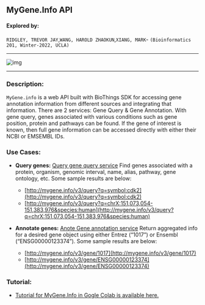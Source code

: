 ## MyGene.Info API

#### Explored by: 

```RIDGLEY, TREVOR JAY```,```WANG, HAROLD ZHAOKUN```,```XIANG, MARK```- ```(Bioinformatics 201, Winter-2022, UCLA)```


-----

![img](img/mygene.png)

-----



### Description: 

```MyGene.info``` is a web API built with BioThings SDK for accessing gene annotation
information from different sources and integrating that information. There are 2 services: Gene Query &
Gene Annotation. With gene query, genes associated with various conditions such as gene position,
protein and pathways can be found. If the gene of interest is known, then full gene information can be
accessed directly with either their NCBI or EMSEMBL IDs.

### Use Cases:
- **Query genes:** [Query gene query service](https://docs.mygene.info/en/latest/doc/query_service.html) Find genes associated with a protein, organism, genomic interval, name, alias, pathway, gene ontology, etc. Some sample results are below:

    - [http://mygene.info/v3/query?q=symbol:cdk2](http://mygene.info/v3/query?q=symbol:cdk2)
    - [http://mygene.info/v3/query?q=chrX:151,073,054-151,383,976&species:human](http://mygene.info/v3/query?q=chrX:151,073,054-151,383,976&species:human)


- **Annotate genes:** [Anote Gene annotation service](https://docs.mygene.info/en/latest/doc/annotation_service.html) Return aggregated info for a desired gene object using either Entrez (“1017”) or Ensembl (“ENSG00000123374”). Some sample results are below:

    - [http://mygene.info/v3/gene/1017](http://mygene.info/v3/gene/1017)
    - [http://mygene.info/v3/gene/ENSG00000123374](http://mygene.info/v3/gene/ENSG00000123374)

### Tutorial:
- [Tutorial for MyGene.Info in Gogle Colab is available here.](https://colab.research.google.com/drive/1sIAT4ZVg8zB_miOrnUuQH9XwosqnM_T6?usp=sharing#scrollTo=5Co7ypvkPJW8)



